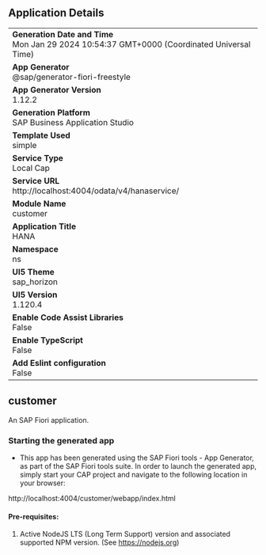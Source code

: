 ## Application Details
|               |
| ------------- |
|**Generation Date and Time**<br>Mon Jan 29 2024 10:54:37 GMT+0000 (Coordinated Universal Time)|
|**App Generator**<br>@sap/generator-fiori-freestyle|
|**App Generator Version**<br>1.12.2|
|**Generation Platform**<br>SAP Business Application Studio|
|**Template Used**<br>simple|
|**Service Type**<br>Local Cap|
|**Service URL**<br>http://localhost:4004/odata/v4/hanaservice/
|**Module Name**<br>customer|
|**Application Title**<br>HANA|
|**Namespace**<br>ns|
|**UI5 Theme**<br>sap_horizon|
|**UI5 Version**<br>1.120.4|
|**Enable Code Assist Libraries**<br>False|
|**Enable TypeScript**<br>False|
|**Add Eslint configuration**<br>False|

## customer

An SAP Fiori application.

### Starting the generated app

-   This app has been generated using the SAP Fiori tools - App Generator, as part of the SAP Fiori tools suite.  In order to launch the generated app, simply start your CAP project and navigate to the following location in your browser:

http://localhost:4004/customer/webapp/index.html

#### Pre-requisites:

1. Active NodeJS LTS (Long Term Support) version and associated supported NPM version.  (See https://nodejs.org)



